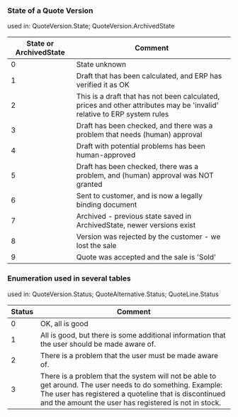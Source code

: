 
### State of a Quote Version

used in: QuoteVersion.State; QuoteVersion.ArchivedState

| State or ArchivedState | Comment |
|---|---|
| 0 | State unknown |
| 1 | Draft that has been calculated, and ERP has verified it as OK |
| 2 | This is a draft that has not been calculated, prices and other attributes may be 'invalid' relative to ERP system rules |
| 3 | Draft has been checked, and there was a problem that needs (human) approval |
| 4 | Draft with potential problems has been human-approved |
| 5 | Draft has been checked, there was a problem, and (human) approval was NOT granted |
| 6 | Sent to customer, and is now a legally binding document |
| 7 | Archived - previous state saved in ArchivedState, newer versions exist |
| 8 | Version was rejected by the customer - we lost the sale |
| 9 | Quote was accepted and the sale is 'Sold' |

### Enumeration used in several tables

used in: QuoteVersion.Status; QuoteAlternative.Status; QuoteLine.Status

| Status | Comment |
|---|---|
| 0 | OK, all is good |
| 1 | All is good, but there is some additional information that the user should be made aware of. |
| 2 | There is a problem that the user must be made aware of. |
| 3 | There is a problem that the system will not be able to get around. The user needs to do something. Example: The user has registered a quoteline that is discontinued and the amount the user has registered is not in stock. |
